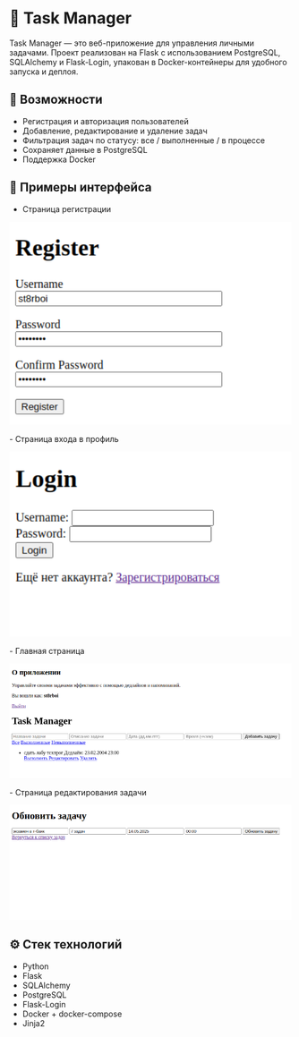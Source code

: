 # 📝 Task Manager

Task Manager — это веб-приложение для управления личными задачами. Проект реализован на Flask с использованием PostgreSQL, SQLAlchemy и Flask-Login, упакован в Docker-контейнеры для удобного запуска и деплоя.

## 🚀 Возможности

- Регистрация и авторизация пользователей
- Добавление, редактирование и удаление задач
- Фильтрация задач по статусу: все / выполненные / в процессе
- Сохраняет данные в PostgreSQL
- Поддержка Docker

## 📸 Примеры интерфейса
- Страница регистрации
<p align="center">
  <img src="./img/register.png" alt="Register" width="600"/>
</p>
- Страница входа в профиль
<p align="center">
  <img src="./img/login.png" alt="Login" width="600"/>
</p>
- Главная страница
<p align="center">
  <img src="./img/main.png" alt="Main" width="600"/>
</p>
- Страница редактирования задачи
<p align="center">
  <img src="./img/change.png" alt="Change" width="600"/>
</p>

## ⚙️ Стек технологий

- Python
- Flask
- SQLAlchemy
- PostgreSQL
- Flask-Login
- Docker + docker-compose
- Jinja2


